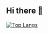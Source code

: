 ## Hi there 👋
[![Top Langs](https://github-readme-stats.vercel.app/api/top-langs/?username=Viktorov-Y&layout=compact)](https://github.com/Viktorov-Y/github-readme-stats)

